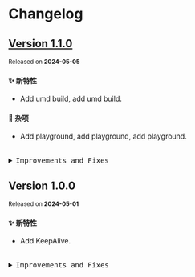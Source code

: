 # Changelog

## [Version&nbsp;1.1.0](https://github.com/eternallycyf/ims-keep-alive/compare/v1.0.0...v1.1.0)

<sup>Released on **2024-05-05**</sup>

#### ✨ 新特性

- Add umd build, add umd build.

#### 🔖 杂项

- Add playground, add playground, add playground.

<br/>

<details>
<summary><kbd>Improvements and Fixes</kbd></summary>

#### What's improved

- Add umd build ([45ae6f1](https://github.com/eternallycyf/ims-keep-alive/commit/45ae6f1))
- Add umd build ([a2b0b11](https://github.com/eternallycyf/ims-keep-alive/commit/a2b0b11))

#### Chores

- Add playground ([8f37e58](https://github.com/eternallycyf/ims-keep-alive/commit/8f37e58))
- Add playground ([c4d768a](https://github.com/eternallycyf/ims-keep-alive/commit/c4d768a))
- Add playground ([f6b4e62](https://github.com/eternallycyf/ims-keep-alive/commit/f6b4e62))

</details>

## Version&nbsp;1.0.0

<sup>Released on **2024-05-01**</sup>

#### ✨ 新特性

- Add KeepAlive.

<br/>

<details>
<summary><kbd>Improvements and Fixes</kbd></summary>

#### What's improved

- Add KeepAlive ([030d650](https://github.com/eternallycyf/ims-keep-alive/commit/030d650))

</details>
